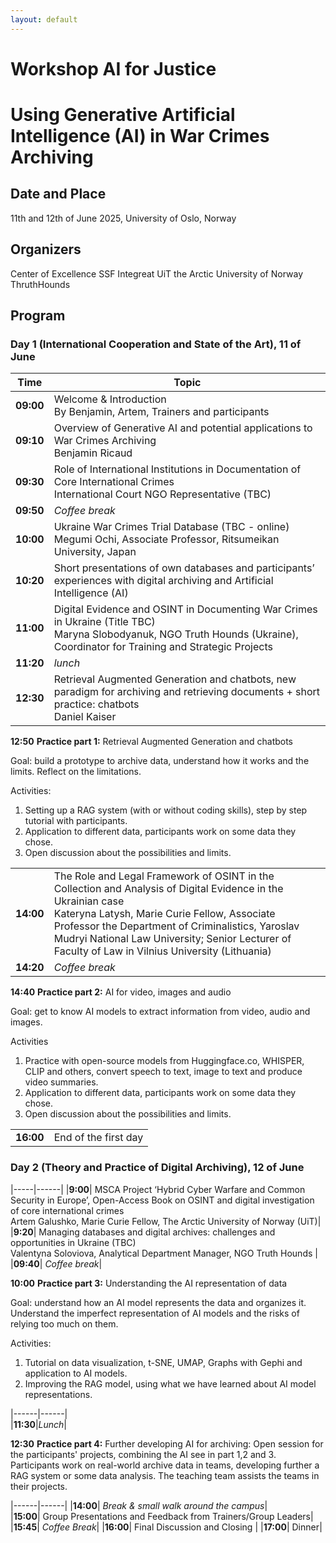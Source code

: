 ```yaml
---
layout: default
---
```


# Workshop AI for Justice
# Using Generative Artificial Intelligence (AI) in War Crimes Archiving

## Date and Place
11th and 12th of June 2025, University of Oslo, Norway

## Organizers
Center of Excellence SSF Integreat
UiT the Arctic University of Norway
ThruthHounds

## Program

### Day 1 (International Cooperation and State of the Art), 11 of June

| Time | Topic |
| --- | ----------- |
|**09:00** |Welcome & Introduction <br> By Benjamin, Artem, Trainers and participants| 
|**09:10** |Overview of Generative AI and potential applications to War Crimes Archiving<br>Benjamin Ricaud|
|**09:30** | Role of International Institutions in Documentation of Core International Crimes<br>International Court NGO Representative (TBC)|
|**09:50**| *Coffee break*|
|**10:00**| Ukraine War Crimes Trial Database (TBC - online)<br>Megumi Ochi, Associate Professor, Ritsumeikan University, Japan |　　
|**10:20** | Short presentations of own databases and participants’ experiences with digital archiving and Artificial Intelligence (AI)|
|**11:00**| Digital Evidence and OSINT in Documenting War Crimes in Ukraine (Title TBC)<br>Maryna Slobodyanuk, NGO Truth Hounds (Ukraine), Coordinator for Training and Strategic Projects |
|**11:20**| *lunch*|
|**12:30**| Retrieval Augmented Generation and chatbots, new paradigm for archiving and retrieving documents + short practice: chatbots<br>Daniel Kaiser|

**12:50** **Practice part 1:** Retrieval Augmented Generation and chatbots

Goal: build a prototype to archive data, understand how it works and the limits. Reflect on the limitations.

Activities:
1. Setting up a RAG system (with or without coding skills), step by step tutorial with participants.
2. Application to different data, participants work on some data they chose.
3. Open discussion about the possibilities and limits.

| | |
|-------|-------|
|**14:00**| The Role and Legal Framework of OSINT in the Collection and Analysis of Digital Evidence in the Ukrainian case<br>Kateryna Latysh, Marie Curie Fellow, Associate Professor the Department of Criminalistics, Yaroslav Mudryi National Law University; Senior Lecturer of Faculty of Law in Vilnius University (Lithuania)|
|**14:20**| *Coffee break*|

**14:40** **Practice part 2:** AI for video, images and audio

Goal: get to know AI models to extract information from video, audio and images.

Activities                                                
1. Practice with open-source models from Huggingface.co, WHISPER, CLIP and others, convert speech to text, image to text and produce video summaries.
2. Application to different data, participants work on some data they chose.
3. Open discussion about the possibilities and limits.

| | |
|-----|------|
|**16:00**| End of the first day|


### Day 2 (Theory and Practice of Digital Archiving), 12 of June

|-----|------|
|**9:00**| MSCA Project ‘Hybrid Cyber Warfare and Common Security in Europe’, Open-Access Book on OSINT and digital investigation of core international crimes <br>Artem Galushko, Marie Curie Fellow, The Arctic University of Norway (UiT)|
|**9:20**| Managing databases and digital archives: challenges and opportunities in Ukraine (TBC)<br> Valentyna Soloviova, Analytical Department Manager, NGO Truth Hounds |
|**09:40**| *Coffee break*| 

**10:00** **Practice part 3:** Understanding the AI representation of data

Goal: understand how an AI model represents the data and organizes it. Understand the imperfect representation of AI models and the risks of relying too much on them.

Activities:
1. Tutorial on data visualization, t-SNE, UMAP, Graphs with Gephi and application to AI models.
2. Improving the RAG model, using what we have learned about AI model representations.

|------|------|                
|**11:30**|*Lunch*|    

**12:30**   **Practice part 4:** Further developing AI for archiving: 
Open session for the participants' projects, combining the AI see in part 1,2 and 3.
Participants work on real-world archive data in teams, developing further a RAG system or some data analysis. The teaching team assists the teams in their projects.

|------|------|
|**14:00**| *Break & small walk around the campus*|                                                  
|**15:00**| Group Presentations and Feedback from Trainers/Group Leaders|     
|**15:45**| *Coffee Break*|
|**16:00**|   Final Discussion and Closing  |
|**17:00**| Dinner| 
